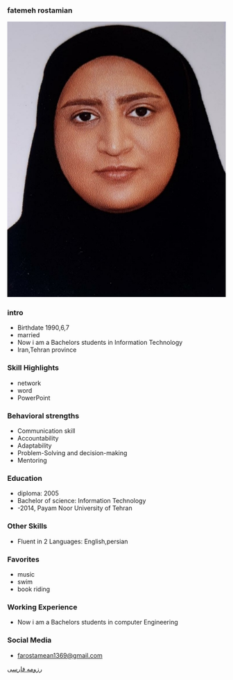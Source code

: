 ### fatemeh rostamian
<img src="pic.png">

### intro


+ Birthdate 1990,6,7
+ married
+ Now i am a Bachelors students in Information Technology
+ Iran,Tehran province 

### Skill Highlights



+ network 
+ word
+ PowerPoint 


### Behavioral strengths

+ Communication skill
+ Accountability
+ Adaptability
+ Problem-Solving and decision-making
+ Mentoring 

### Education


+ diploma: 2005
+ Bachelor of science: Information Technology
+  -2014, Payam Noor University of Tehran

### Other Skills


+ Fluent in 2 Languages: English,persian

### Favorites


+ music 
+ swim
+ book riding 

### Working Experience


+ Now i am a Bachelors students in computer Engineering 


### Social Media



+ farostamean1369@gmail.com 
 




[رزومه فارسی](/resume-fa)


